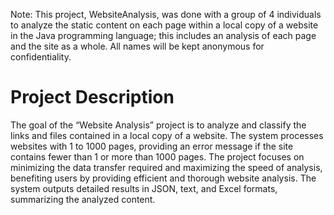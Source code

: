 Note: This project, WebsiteAnalysis, was done with a group of 4 individuals to analyze the static content on each page within a local copy of a website in the Java programming language; this includes an analysis of each page and the site as a whole. All names will be kept anonymous for confidentiality. 

# Project Description

The goal of the “Website Analysis” project is to analyze and classify the links and files contained in a local copy of a website. The system processes websites with 1 to 1000 pages, providing an error message if the site contains fewer than 1 or more than 1000 pages. The project focuses on minimizing the data transfer required and maximizing the speed of analysis, benefiting users by providing efficient and thorough website analysis. The system outputs detailed results in JSON, text, and Excel formats, summarizing the analyzed content.
